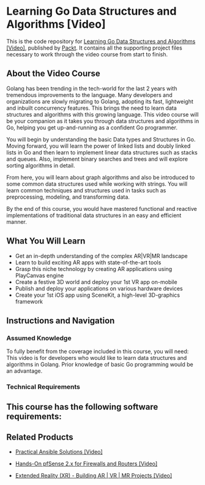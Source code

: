 # Learning Go Data Structures and Algorithms [Video]
This is the code repository for [Learning Go Data Structures and Algorithms [Video]](https://www.packtpub.com/application-development/learning-go-data-structures-and-algorithms-video?utm_source=github&utm_medium=repository&utm_campaign=9781788392563), published by [Packt](https://www.packtpub.com/?utm_source=github). It contains all the supporting project files necessary to work through the video course from start to finish.
## About the Video Course
Golang has been trending in the tech-world for the last 2 years with tremendous improvements to the language. Many developers and organizations are slowly migrating to Golang, adopting its fast, lightweight and inbuilt concurrency features. This brings the need to learn data structures and algorithms with this growing language. This video course will be your companion as it takes you through data structures and algorithms in Go, helping you get up-and-running as a confident Go programmer. 

You will begin by understanding the basic Data types and Structures in Go. Moving forward, you will learn the power of linked lists and doubly linked lists in Go and then learn to implement linear data structures such as stacks and queues. Also, implement binary searches and trees and will explore sorting algorithms in detail. 

From here, you will learn about graph algorithms and also be introduced to some common data structures used while working with strings. You will learn common techniques and structures used in tasks such as preprocessing, modeling, and transforming data. 

By the end of this course, you would have mastered functional and reactive implementations of traditional data structures in an easy and efficient manner.

<H2>What You Will Learn</H2>
<DIV class=book-info-will-learn-text>
<UL>
<LI>Get an in-depth understanding of the complex AR|VR|MR landscape 
<LI>Learn to build exciting AR apps with state-of-the-art tools 
<LI>Grasp this niche technology by creating AR applications using PlayCanvas engine 
<LI>Create a festive 3D world and deploy your 1st VR app on-mobile 
<LI>Publish and deploy your applications on various hardware devices 
<LI>Create your 1st iOS app using SceneKit, a high-level 3D-graphics framework </LI></UL></DIV>

## Instructions and Navigation
### Assumed Knowledge
To fully benefit from the coverage included in this course, you will need:<br/>
This video is for developers who would like to learn data structures and algorithms in Golang. Prior knowledge of basic Go programming would be an advantage.	
### Technical Requirements
This course has the following software requirements:<br/>
-

## Related Products
* [Practical Ansible Solutions [Video]](https://www.packtpub.com/networking-and-servers/practical-ansible-solutions-video?utm_source=github&utm_medium=repository&utm_campaign=9781788476904)

* [Hands-On pfSense 2.x for Firewalls and Routers [Video]](https://www.packtpub.com/networking-and-servers/hands-pfsense-2x-firewalls-and-routers-video?utm_source=github&utm_medium=repository&utm_campaign=9781789805017)

* [Extended Reality (XR) - Building AR | VR | MR Projects [Video]](https://www.packtpub.com/game-development/extended-reality-xr-building-ar-vr-mr-projects-video?utm_source=github&utm_medium=repository&utm_campaign=9781838559694)

